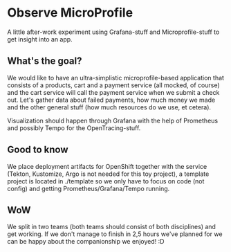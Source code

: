 # Observe MicroProfile

A little after-work experiment using Grafana-stuff and Microprofile-stuff to get insight into an app.

## What's the goal?

We would like to have an ultra-simplistic microprofile-based application that consists of a products, cart and a payment service (all
mocked, of course) and the cart service will call the payment service when we submit a check out. Let's gather data about failed payments,
how much money we made and the other general stuff (how much resources do we use, et cetera).

Visualization should happen through Grafana with the help of Prometheus and possibly Tempo for the OpenTracing-stuff.

## Good to know

We place deployment artifacts for OpenShift together with the service (Tekton, Kustomize, Argo is not needed for this toy project), a
template project is located in ./template so we only have to focus on code (not config) and getting Prometheus/Grafana/Tempo running.

## WoW

We split in two teams (both teams should consist of both disciplines) and get working. If we don't manage to finish in 2,5 hours we've
planned for we can be happy about the companionship we enjoyed! :D
